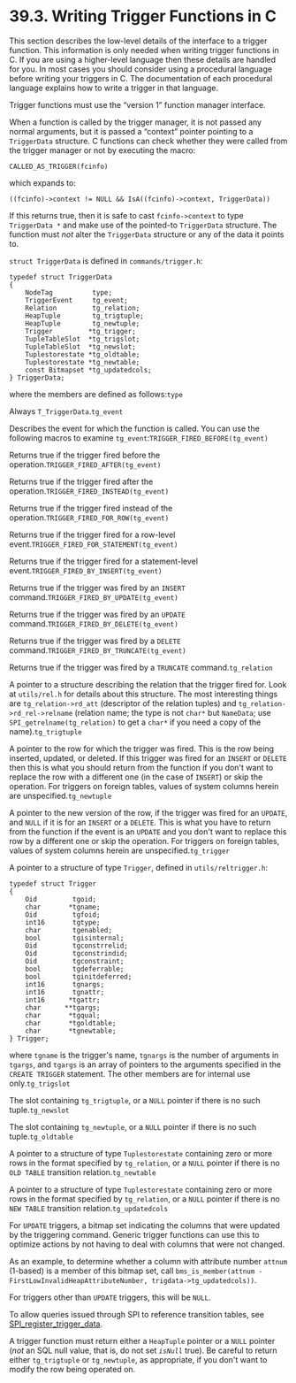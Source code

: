 # 39.3. Writing Trigger Functions in C

This section describes the low-level details of the interface to a trigger function. This information is only needed when writing trigger functions in C. If you are using a higher-level language then these details are handled for you. In most cases you should consider using a procedural language before writing your triggers in C. The documentation of each procedural language explains how to write a trigger in that language.

Trigger functions must use the “version 1” function manager interface.

When a function is called by the trigger manager, it is not passed any normal arguments, but it is passed a “context” pointer pointing to a `TriggerData` structure. C functions can check whether they were called from the trigger manager or not by executing the macro:

```
CALLED_AS_TRIGGER(fcinfo)
```

which expands to:

```
((fcinfo)->context != NULL && IsA((fcinfo)->context, TriggerData))
```

If this returns true, then it is safe to cast `fcinfo->context` to type `TriggerData *` and make use of the pointed-to `TriggerData` structure. The function must _not_ alter the `TriggerData` structure or any of the data it points to.

`struct TriggerData` is defined in `commands/trigger.h`:

```
typedef struct TriggerData
{
    NodeTag          type;
    TriggerEvent     tg_event;
    Relation         tg_relation;
    HeapTuple        tg_trigtuple;
    HeapTuple        tg_newtuple;
    Trigger         *tg_trigger;
    TupleTableSlot  *tg_trigslot;
    TupleTableSlot  *tg_newslot;
    Tuplestorestate *tg_oldtable;
    Tuplestorestate *tg_newtable;
    const Bitmapset *tg_updatedcols;
} TriggerData;
```

where the members are defined as follows:`type`

Always `T_TriggerData`.`tg_event`

Describes the event for which the function is called. You can use the following macros to examine `tg_event`:`TRIGGER_FIRED_BEFORE(tg_event)`

Returns true if the trigger fired before the operation.`TRIGGER_FIRED_AFTER(tg_event)`

Returns true if the trigger fired after the operation.`TRIGGER_FIRED_INSTEAD(tg_event)`

Returns true if the trigger fired instead of the operation.`TRIGGER_FIRED_FOR_ROW(tg_event)`

Returns true if the trigger fired for a row-level event.`TRIGGER_FIRED_FOR_STATEMENT(tg_event)`

Returns true if the trigger fired for a statement-level event.`TRIGGER_FIRED_BY_INSERT(tg_event)`

Returns true if the trigger was fired by an `INSERT` command.`TRIGGER_FIRED_BY_UPDATE(tg_event)`

Returns true if the trigger was fired by an `UPDATE` command.`TRIGGER_FIRED_BY_DELETE(tg_event)`

Returns true if the trigger was fired by a `DELETE` command.`TRIGGER_FIRED_BY_TRUNCATE(tg_event)`

Returns true if the trigger was fired by a `TRUNCATE` command.`tg_relation`

A pointer to a structure describing the relation that the trigger fired for. Look at `utils/rel.h` for details about this structure. The most interesting things are `tg_relation->rd_att` (descriptor of the relation tuples) and `tg_relation->rd_rel->relname` (relation name; the type is not `char*` but `NameData`; use `SPI_getrelname(tg_relation)` to get a `char*` if you need a copy of the name).`tg_trigtuple`

A pointer to the row for which the trigger was fired. This is the row being inserted, updated, or deleted. If this trigger was fired for an `INSERT` or `DELETE` then this is what you should return from the function if you don't want to replace the row with a different one (in the case of `INSERT`) or skip the operation. For triggers on foreign tables, values of system columns herein are unspecified.`tg_newtuple`

A pointer to the new version of the row, if the trigger was fired for an `UPDATE`, and `NULL` if it is for an `INSERT` or a `DELETE`. This is what you have to return from the function if the event is an `UPDATE` and you don't want to replace this row by a different one or skip the operation. For triggers on foreign tables, values of system columns herein are unspecified.`tg_trigger`

A pointer to a structure of type `Trigger`, defined in `utils/reltrigger.h`:

```
typedef struct Trigger
{
    Oid         tgoid;
    char       *tgname;
    Oid         tgfoid;
    int16       tgtype;
    char        tgenabled;
    bool        tgisinternal;
    Oid         tgconstrrelid;
    Oid         tgconstrindid;
    Oid         tgconstraint;
    bool        tgdeferrable;
    bool        tginitdeferred;
    int16       tgnargs;
    int16       tgnattr;
    int16      *tgattr;
    char      **tgargs;
    char       *tgqual;
    char       *tgoldtable;
    char       *tgnewtable;
} Trigger;
```

where `tgname` is the trigger's name, `tgnargs` is the number of arguments in `tgargs`, and `tgargs` is an array of pointers to the arguments specified in the `CREATE TRIGGER` statement. The other members are for internal use only.`tg_trigslot`

The slot containing `tg_trigtuple`, or a `NULL` pointer if there is no such tuple.`tg_newslot`

The slot containing `tg_newtuple`, or a `NULL` pointer if there is no such tuple.`tg_oldtable`

A pointer to a structure of type `Tuplestorestate` containing zero or more rows in the format specified by `tg_relation`, or a `NULL` pointer if there is no `OLD TABLE` transition relation.`tg_newtable`

A pointer to a structure of type `Tuplestorestate` containing zero or more rows in the format specified by `tg_relation`, or a `NULL` pointer if there is no `NEW TABLE` transition relation.`tg_updatedcols`

For `UPDATE` triggers, a bitmap set indicating the columns that were updated by the triggering command. Generic trigger functions can use this to optimize actions by not having to deal with columns that were not changed.

As an example, to determine whether a column with attribute number `attnum` (1-based) is a member of this bitmap set, call `bms_is_member(attnum - FirstLowInvalidHeapAttributeNumber, trigdata->tg_updatedcols))`.

For triggers other than `UPDATE` triggers, this will be `NULL`.

To allow queries issued through SPI to reference transition tables, see [SPI\_register\_trigger\_data](https://www.postgresql.org/docs/13/spi-spi-register-trigger-data.html).

A trigger function must return either a `HeapTuple` pointer or a `NULL` pointer (_not_ an SQL null value, that is, do not set _`isNull`_ true). Be careful to return either `tg_trigtuple` or `tg_newtuple`, as appropriate, if you don't want to modify the row being operated on.
